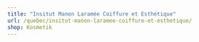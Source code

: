 ```yaml
---
title: "Insitut Manon Laramée Coiffure et Esthétique"
url: /quebec/insitut-manon-laramee-coiffure-et-esthetique/
shop: Kosmetik
---
```


